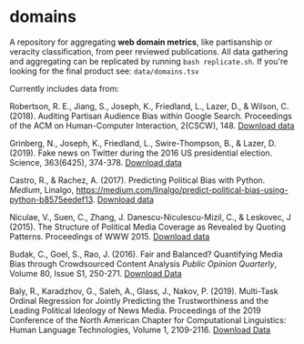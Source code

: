 # domains

A repository for aggregating __web domain metrics__, like partisanship or veracity classification, from peer reviewed publications. All data gathering and aggregating can be replicated by running `bash replicate.sh`. If you're looking for the final product see: `data/domains.tsv`

Currently includes data from:

Robertson, R. E., Jiang, S., Joseph, K., Friedland, L., Lazer, D., & Wilson, C. (2018). Auditing Partisan Audience Bias within Google Search. Proceedings of the ACM on Human-Computer Interaction, 2(CSCW), 148.  [Download data](http://personalization.ccs.neu.edu/static/archive/bias_scores.tar.gz)  

Grinberg, N., Joseph, K., Friedland, L., Swire-Thompson, B., & Lazer, D. (2019). Fake news on Twitter during the 2016 US presidential election. Science, 363(6425), 374-378.  [Download data](https://github.com/LazerLab/twitter-fake-news-replication/trunk/domains/domain_coding)  

Castro, R., & Rachez, A. (2017). Predicting Political Bias with Python. _Medium_, Linalgo, https://medium.com/linalgo/predict-political-bias-using-python-b8575eedef13. [Download data](https://github.com/zermelozf/newspapers-clustering)

Niculae, V., Suen, C., Zhang, J. Danescu-Niculescu-Mizil, C., & Leskovec, J (2015). The Structure of Political Media Coverage as Revealed by Quoting Patterns. Proceedings of WWW 2015. [Download data](http://snap.stanford.edu/quotus/#data)

Budak, C., Goel, S., Rao, J. (2016). Fair and Balanced? Quantifying Media Bias through Crowdsourced Content Analysis _Public Opinion Quarterly_, Volume 80, Issue S1, 250-271. [Download Data](https://academic.oup.com/poq/article-abstract/80/S1/250/2223443?redirectedFrom=fulltext)

Baly, R., Karadzhov, G., Saleh, A., Glass, J., Nakov, P. (2019). Multi-Task Ordinal Regression for Jointly Predicting the Trustworthiness and the Leading Political Ideology of News Media. Proceedings of the 2019 Conference of the North American Chapter for Computational Linguistics: Human Language Technologies, Volume 1, 2109-2116. [Download Data](https://github.com/ramybaly/News-Media-Reliability/)


